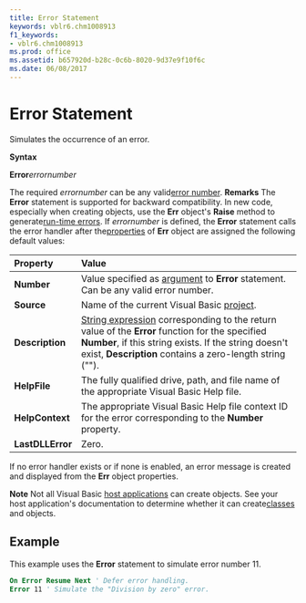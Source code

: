 ```yaml
---
title: Error Statement
keywords: vblr6.chm1008913
f1_keywords:
- vblr6.chm1008913
ms.prod: office
ms.assetid: b657920d-b28c-0c6b-8020-9d37e9f10f6c
ms.date: 06/08/2017
---
```



# Error Statement

Simulates the occurrence of an error.

 **Syntax**

 **Error**_errornumber_

The required  _errornumber_ can be any valid[error number](../../Glossary/vbe-glossary.md).
 **Remarks**
The  **Error** statement is supported for backward compatibility. In new code, especially when creating objects, use the **Err** object's **Raise** method to generate[run-time errors](../../Glossary/vbe-glossary.md).
If  _errornumber_ is defined, the **Error** statement calls the error handler after the[properties](../../Glossary/vbe-glossary.md) of **Err** object are assigned the following default values:


|**Property**|**Value**|
|:-----|:-----|
|**Number**|Value specified as [argument](../../Glossary/vbe-glossary.md) to **Error** statement. Can be any valid error number.|
|**Source**|Name of the current Visual Basic [project](../../Glossary/vbe-glossary.md).|
|**Description**|[String expression](../../Glossary/vbe-glossary.md) corresponding to the return value of the **Error** function for the specified **Number**, if this string exists. If the string doesn't exist, **Description** contains a zero-length string ("").|
|**HelpFile**|The fully qualified drive, path, and file name of the appropriate Visual Basic Help file.|
|**HelpContext**|The appropriate Visual Basic Help file context ID for the error corresponding to the  **Number** property.|
|**LastDLLError**|Zero.|

If no error handler exists or if none is enabled, an error message is created and displayed from the  **Err** object properties.

 **Note**  Not all Visual Basic [host applications](../../Glossary/vbe-glossary.md) can create objects. See your host application's documentation to determine whether it can create[classes](../../Glossary/vbe-glossary.md) and objects.


## Example

This example uses the  **Error** statement to simulate error number 11.


```vb
On Error Resume Next ' Defer error handling. 
Error 11 ' Simulate the "Division by zero" error. 

```


